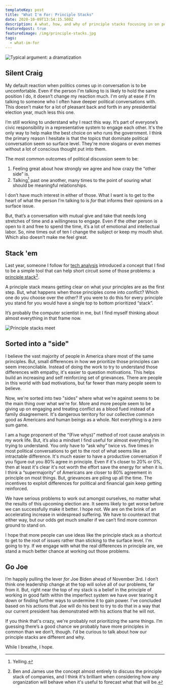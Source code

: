 ```yaml
---
templateKey: post
title: "What I'm For: Principle Stacks"
date: 2020-10-09T13:54:15.500Z
description: A what, how, and why of principle stacks focusing in on political principles
featuredpost: true
featuredimage: /img/principle-stacks.jpg
tags:
  - what-im-for
---
```

![Typical argument: a dramatization](/img/typical-argument.jpg)

## Silent Craig

My default reaction when politics comes up in conversation is to be uncomfortable. Even if the person I'm talking to is likely to hold the same position I do, it doesn’t change my reaction much. I'm only at ease if I’m talking to someone who I often have deeper political conversations with. This doesn’t make for a lot of pleasant back and forth in any presidential election year, much less this one.

I’m still working to understand why I react this way. It’s part of everyone’s civic responsibility in a representative system to engage each other. It's the only way to help make the best choice on who runs the government. I think the primary reason I hesitate is that the topics that dominate political conversation seem so surface level. They're more slogans or even memes without a lot of conscious thought put into them.

The most common outcomes of political discussion seem to be: 

1. Feeling great about how strongly we agree and how crazy the “other side” is. 
2. Talking[^1] past one another, many times to the point of souring what should be meaningful relationships.

[^1]: Yelling.

I don’t have much interest in either of those. What I want is to get to the heart of what the person I’m talking to is *for* that informs their opinions on a surface issue.

But, that’s a conversation with mutual give and take that needs long stretches of time and a willingness to engage. Even if the other person is open to it and free to spend the time, it’s a lot of emotional and intellectual labor. So, nine times out of ten I change the subject or keep my mouth shut. Which also doesn’t make me feel great.

## Stack 'em

Last year, someone I follow for [tech analysis](https://stratechery.com) introduced a concept that I find to be a simple tool that can help short circuit some of those problems: a [principle stack](https://exponent.fm/episode-177-principle-stacks/)[^2].

[^2]: Ben and James use the concept almost entirely to discuss the principle stack of companies, and I think it's brilliant when considering how any organization will behave when it's useful to forecast what that will be.

A principle stack means getting clear on what your principles are as the first step. But, what happens when those principles come into conflict? Which one do you choose over the other? If you were to do this for every principle you stand for you would have a single top to bottom prioritized “stack”.

It’s probably the computer scientist in me, but I find myself thinking about almost everything in that frame now.

![Principle stacks meet](/img/principle-stacks.jpg)

## Sorted into a "side"

I believe the vast majority of people in America share most of the same principles. But, small differences in how we prioritize those principles can seem irreconcilable. Instead of doing the work to try to understand those differences with empathy, it's easier to question motivations. This helps build an increasing and self reinforcing set of grievances. There are people in this world with bad motivations, but far fewer than many people seem to believe.

Now, we're sorted into two "sides" where what we're against seems to be the main thing over what we're for. More and more people seem to be giving up on engaging and treating conflict as a blood fued instead of a family disagreement. It's dangerous territory for our collective common good as Americans and human beings as a whole. Not everything is a zero sum game.

I am a huge proponent of the “(Five whys)” method of root cause analysis in my work life. But, it’s also a mindset I find useful for almost everything I’m trying to understand. You only have to “ask why” twice vs. five times in most political conversations to get to the root of what seems like an intractable difference.  It's much easier to have a productive conversation if you figure out you 80% agree in principle. Even if it's closer to 20% or 0%, then at least it's clear it's not worth the effort save the energy for when it is. I think a “supermajority” of Americans are closer to 80% agreement in principle on most things. But, grievances are piling up all the time. The incentives to exploit differences for political and financial gain keep getting reinforced.

We have serious problems to work out amongst ourselves, no matter what the results of this upcoming election are. It seems likely to get worse before we can successfully make it better. I hope not. We are on the brink of an accelerating increase in widespread suffering. We have to counteract that either way, but our odds get much smaller if we can’t find more common ground to stand on. 

I hope that more people can use ideas like the principle stack as a shortcut to get to the root of issues rather than sticking to the surface level. I'm going to try. If we engage with what the real differences in principle are, we stand a much better chance at working out those problems.

## Go Joe

I’m happily pulling the lever *for* Joe Biden ahead of November 3rd. I don’t think one leadership change at the top will solve all of our problems, far from it. But, right near the top of my stack is a belief in the principle of working in good faith within the imperfect system we have over tearing it down or finding further ways to undermine it to gain power. I’ve concluded based on his actions that Joe will do his best to try to do that in a way that our current president has demonstrated with his actions that he will not. 

If you think that's crazy, we're probably not prioritizing the same things. I’m guessing there’s a good chance we probably have more principles in common than we don’t, though. I'd be curious to talk about how our principle stacks are different and why.

While I breathe, I hope.